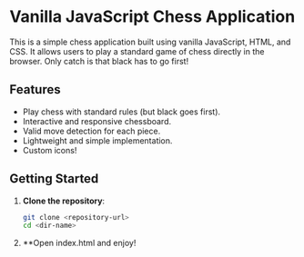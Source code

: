 # Vanilla JavaScript Chess Application

This is a simple chess application built using vanilla JavaScript, HTML, and CSS. It allows users to play a standard game of chess directly in the browser. Only catch is that black has to go first!

## Features

- Play chess with standard rules (but black goes first).
- Interactive and responsive chessboard.
- Valid move detection for each piece.
- Lightweight and simple implementation.
- Custom icons!

## Getting Started

1. **Clone the repository**:
   ```bash
   git clone <repository-url>
   cd <dir-name>
2. **Open index.html and enjoy!

